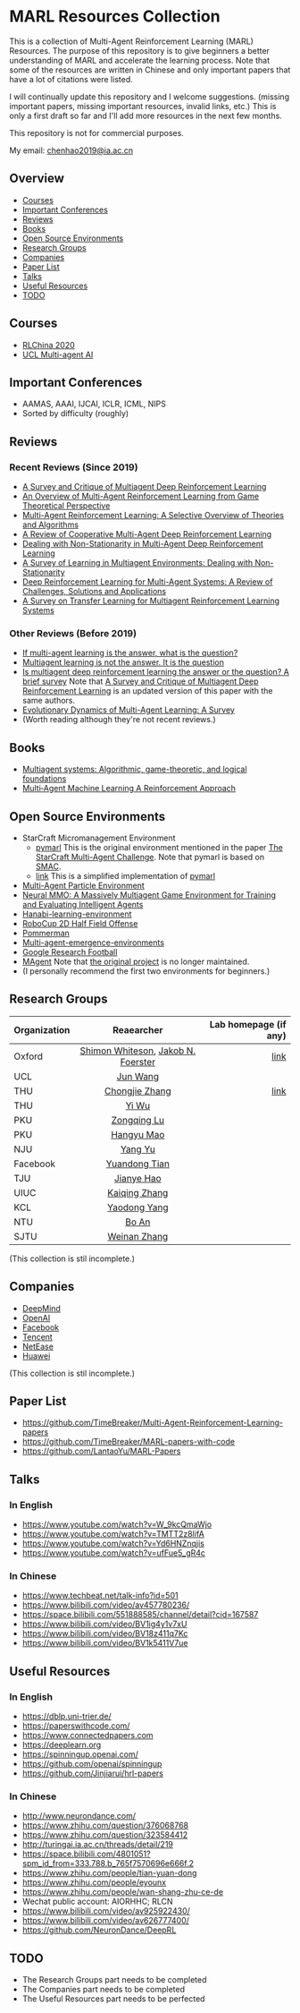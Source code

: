 # MARL Resources Collection
This is a collection of Multi-Agent Reinforcement Learning (MARL) Resources. The purpose of this repository is to give beginners a better understanding of MARL and accelerate the learning process. Note that some of the resources are written in Chinese and only important papers that have a lot of citations were listed. 

I will continually update this repository and I welcome suggestions. (missing important papers, missing important resources, invalid links, etc.) This is only a first draft so far and I'll add more resources in the next few months.

This repository is not for commercial purposes.

My email: chenhao2019@ia.ac.cn

## Overview
* [Courses](https://github.com/TimeBreaker/MARL-resources-collection#courses)
* [Important Conferences](https://github.com/TimeBreaker/MARL-resources-collection#important-conferences)
* [Reviews](https://github.com/TimeBreaker/MARL-resources-collection#reviews)
* [Books](https://github.com/TimeBreaker/MARL-resources-collection#books)
* [Open Source Environments](https://github.com/TimeBreaker/MARL-resources-collection#open-source-environments)
* [Research Groups](https://github.com/TimeBreaker/MARL-resources-collection#research-groups)
* [Companies](https://github.com/TimeBreaker/MARL-resources-collection#companies)
* [Paper List](https://github.com/TimeBreaker/MARL-resources-collection#paper-list)
* [Talks](https://github.com/TimeBreaker/MARL-resources-collection#talks)
* [Useful Resources](https://github.com/TimeBreaker/MARL-resources-collection#useful-links)
* [TODO](https://github.com/TimeBreaker/MARL-resources-collection#todo)

## Courses
* [RLChina 2020](https://rlchina.org/)
* [UCL Multi-agent AI](https://www.bilibili.com/video/BV1fz4y1S72S)

## Important Conferences
* AAMAS, AAAI, IJCAI, ICLR, ICML, NIPS
* Sorted by difficulty (roughly)

## Reviews
### Recent Reviews (Since 2019)
* [A Survey and Critique of Multiagent Deep Reinforcement Learning](https://arxiv.org/pdf/1810.05587v3)
* [An Overview of Multi-Agent Reinforcement Learning from Game Theoretical Perspective](https://arxiv.org/abs/2011.00583v2)
* [Multi-Agent Reinforcement Learning: A Selective Overview of Theories and Algorithms](https://arxiv.org/abs/1911.10635v1)
* [A Review of Cooperative Multi-Agent Deep Reinforcement Learning](https://arxiv.org/abs/1908.03963)
* [Dealing with Non-Stationarity in Multi-Agent Deep Reinforcement Learning](https://arxiv.org/abs/1906.04737)
* [A Survey of Learning in Multiagent Environments: Dealing with Non-Stationarity](https://arxiv.org/abs/1707.09183v1)
* [Deep Reinforcement Learning for Multi-Agent Systems: A Review of Challenges, Solutions and Applications](https://arxiv.org/pdf/1812.11794.pdf)
* [A Survey on Transfer Learning for Multiagent Reinforcement Learning Systems](https://www.researchgate.net/publication/330752409_A_Survey_on_Transfer_Learning_for_Multiagent_Reinforcement_Learning_Systems)

### Other Reviews (Before 2019)
* [If multi-agent learning is the answer, what is the question?](https://ai.stanford.edu/people/shoham/www%20papers/LearningInMAS.pdf)
* [Multiagent learning is not the answer. It is the question](https://core.ac.uk/download/pdf/82595758.pdf)
* [Is multiagent deep reinforcement learning the answer or the question? A brief survey](https://arxiv.org/abs/1810.05587v1)   Note that [A Survey and Critique of Multiagent Deep Reinforcement Learning](https://arxiv.org/pdf/1810.05587v3) is an updated version of this paper with the same authors.
* [Evolutionary Dynamics of Multi-Agent Learning: A Survey](https://www.researchgate.net/publication/280919379_Evolutionary_Dynamics_of_Multi-Agent_Learning_A_Survey)
* (Worth reading although they're not recent reviews.)

## Books
* [Multiagent systems: Algorithmic, game-theoretic, and logical foundations](http://www.masfoundations.org/download.html)
* [Multi‐Agent Machine Learning A Reinforcement Approach](https://www.engineerrefe.com/multi-agent-machine-learning/)

## Open Source Environments
* StarCraft Micromanagement Environment
   * [pymarl](https://github.com/oxwhirl/pymarl) This is the original environment mentioned in the paper [The StarCraft Multi-Agent Challenge](https://arxiv.org/abs/1902.04043). Note that pymarl is based on [SMAC](https://github.com/oxwhirl/smac).
   * [link](https://github.com/starry-sky6688/StarCraft) This is a simplified implementation of [pymarl](https://github.com/oxwhirl/pymarl)
* [Multi-Agent Particle Environment](https://github.com/openai/multiagent-particle-envs)
* [Neural MMO: A Massively Multiagent Game Environment for Training and Evaluating Intelligent Agents](https://github.com/openai/neural-mmo)
* [Hanabi-learning-environment](https://github.com/deepmind/hanabi-learning-environment)
* [RoboCup 2D Half Field Offense](https://github.com/LARG/HFO)
* [Pommerman](https://www.pommerman.com/)
* [Multi-agent-emergence-environments](https://github.com/openai/multi-agent-emergence-environments)
* [Google Research Football](https://github.com/google-research/football)
* [MAgent](https://github.com/PettingZoo-Team/MAgent) Note that [the original project](https://github.com/geek-ai/MAgent) is no longer maintained.
* (I personally recommend the first two environments for beginners.)

## Research Groups
Organization|Reaearcher|Lab homepage (if any)
--|:--:|--:
Oxford|[Shimon Whiteson](https://www.cs.ox.ac.uk/people/shimon.whiteson/), [Jakob N. Foerster](https://www.jakobfoerster.com/)|[link](http://whirl.cs.ox.ac.uk/ ) 
UCL|[Jun Wang](http://www0.cs.ucl.ac.uk/staff/Jun.Wang/)|
THU|[Chongjie Zhang](http://people.iiis.tsinghua.edu.cn/~zhang/)|[link](http://group.iiis.tsinghua.edu.cn/~milab/index.html)
THU|[Yi Wu](http://jxwuyi.weebly.com/)|
PKU|[Zongqing Lu](https://z0ngqing.github.io/)|
PKU|[Hangyu Mao](https://scholar.google.com/citations?hl=zh-CN&user=EtVHsgcAAAAJ)|
NJU|[Yang Yu](http://www.lamda.nju.edu.cn/yuy/)|
Facebook|[Yuandong Tian](http://yuandong-tian.com/)|
TJU|[Jianye Hao](http://faculty.tju.edu.cn/156102/zh_CN/index/24194/list/index.htm)|
UIUC|[Kaiqing Zhang](https://kzhang66.github.io/index.html)|
KCL|[Yaodong Yang](https://www.yangyaodong.com)|
NTU|[Bo An](https://personal.ntu.edu.sg/boan/index.html)|
SJTU|[Weinan Zhang](http://wnzhang.net/)|

(This collection is stil incomplete.)

## Companies
* [DeepMind](https://deepmind.com/)
* [OpenAI](https://openai.com/)
* [Facebook](https://ai.facebook.com/)
* [Tencent](https://ai.tencent.com/ailab/zh/index)
* [NetEase](https://fuxi.163.com/#/home)
* [Huawei](https://www.noahlab.com.hk/#/home)

(This collection is stil incomplete.)

## Paper List
* https://github.com/TimeBreaker/Multi-Agent-Reinforcement-Learning-papers
* https://github.com/TimeBreaker/MARL-papers-with-code
* https://github.com/LantaoYu/MARL-Papers

## Talks
### In English
* https://www.youtube.com/watch?v=W_9kcQmaWjo
* https://www.youtube.com/watch?v=TMTT2z8lifA
* https://www.youtube.com/watch?v=Yd6HNZnqjis
* https://www.youtube.com/watch?v=ufFue5_gR4c

### In Chinese
* https://www.techbeat.net/talk-info?id=501
* https://www.bilibili.com/video/av457780236/
* https://space.bilibili.com/551888585/channel/detail?cid=167587
* https://www.bilibili.com/video/BV1ig4y1v7xU
* https://www.bilibili.com/video/BV18z411q7Kc
* https://www.bilibili.com/video/BV1k5411V7ue

## Useful Resources
### In English
* https://dblp.uni-trier.de/
* https://paperswithcode.com/
* https://www.connectedpapers.com
* https://deeplearn.org
* https://spinningup.openai.com/
* https://github.com/openai/spinningup
* https://github.com/Jinjiarui/hrl-papers

### In Chinese
* http://www.neurondance.com/
* https://www.zhihu.com/question/376068768
* https://www.zhihu.com/question/323584412
* http://turingai.ia.ac.cn/threads/detail/219
* https://space.bilibili.com/4801051?spm_id_from=333.788.b_765f7570696e666f.2
* https://www.zhihu.com/people/tian-yuan-dong
* https://www.zhihu.com/people/eyounx
* https://www.zhihu.com/people/wan-shang-zhu-ce-de
* Wechat public account: AIORHHC; RLCN
* https://www.bilibili.com/video/av925922430/
* https://www.bilibili.com/video/av626777400/
* https://github.com/NeuronDance/DeepRL

## TODO
* The Research Groups part needs to be completed
* The Companies part needs to be completed
* The Useful Resources part needs to be perfected



